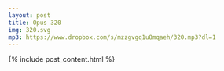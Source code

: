 ```yaml
---
layout: post
title: Opus 320
img: 320.svg
mp3: https://www.dropbox.com/s/mzzgvgq1u8mqaeh/320.mp3?dl=1
---
```


{% include post_content.html %}
